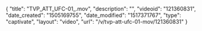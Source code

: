 {
    "title": "TVP_ATT_UFC-01_.mov",
    "description": "",
    "videoid": "121360831",
    "date_created": "1505169755",
    "date_modified": "1517371767",
    "type": "captivate",
    "layout": "video",
    "url": "\/v\/tvp-att-ufc-01-mov\/121360831"
}